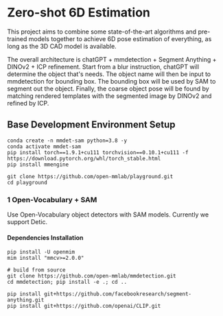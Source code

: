 # Zero-shot 6D Estimation
 
This project aims to combine some state-of-the-art algorithms and pre-trained models together to achieve 6D pose estimation of everything, as long as the 3D CAD model is available.

The overall architecture is chatGPT + mmdetection + Segment Anything + DINOv2 + ICP refinement. Start from a blur instruction, chatGPT will  determine the object that's needs. The object name will then be input to mmdetection for bounding box. The bounding box will be used by SAM to segment out the object. Finally, the coarse object pose will be found by matching rendered templates with the segmented image by DINOv2 and refined by ICP.

## Base Development Environment Setup

```shell
conda create -n mmdet-sam python=3.8 -y
conda activate mmdet-sam
pip install torch==1.9.1+cu111 torchvision==0.10.1+cu111 -f https://download.pytorch.org/whl/torch_stable.html
pip install mmengine

git clone https://github.com/open-mmlab/playground.git
cd playground
```

### 1 Open-Vocabulary + SAM

Use Open-Vocabulary object detectors with SAM models. Currently we support Detic.

#### Dependencies Installation

```shell
pip install -U openmim
mim install "mmcv>=2.0.0"

# build from source
git clone https://github.com/open-mmlab/mmdetection.git
cd mmdetection; pip install -e .; cd ..

pip install git+https://github.com/facebookresearch/segment-anything.git
pip install git+https://github.com/openai/CLIP.git
```